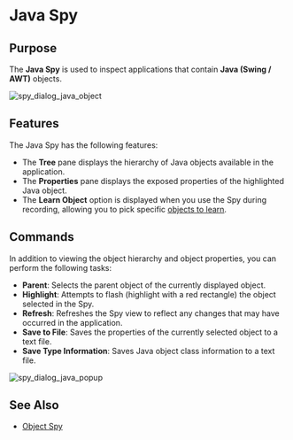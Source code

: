 # Java Spy

## Purpose

The **Java Spy** is used to inspect applications that contain **Java (Swing / AWT)** objects.

![spy_dialog_java_object](./img/object_spy_java1.png)

## Features

The Java Spy has the following features:

- The **Tree** pane displays the hierarchy of Java objects available in the application.
- The **Properties** pane displays the exposed properties of the highlighted Java object.
- The **Learn Object** option is displayed when you use the Spy during recording, allowing you to pick specific [objects to learn](learn_object.md).

## Commands

In addition to viewing the object hierarchy and object properties, you can perform the following tasks:

- **Parent**: Selects the parent object of the currently displayed object.
- **Highlight**: Attempts to flash (highlight with a red rectangle) the object selected in the Spy.
- **Refresh**: Refreshes the Spy view to reflect any changes that may have occurred in the application.
- **Save to File**: Saves the properties of the currently selected object to a text file.
- **Save Type Information**: Saves Java object class information to a text file.

![spy_dialog_java_popup](./img/object_spy_java2.png)

## See Also

- [Object Spy](object_spy.md)